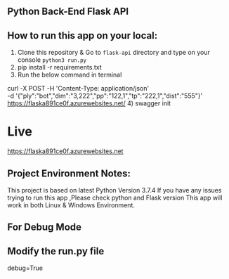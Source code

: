 ## Python Back-End Flask API

## How to run this app on your local:
1) Clone this repository & Go to `flask-api` directory and type on your console `python3 run.py`
2) pip install -r requirements.txt
3) Run the below command in terminal

curl -X POST -H 'Content-Type: application/json' \
-d '{"ply":"bot","dim":"3,222","pp":"122,1","tp":"222,1","dist":"555"}' \
https://flaska891ce0f.azurewebsites.net/
4) swagger init

# Live
https://flaska891ce0f.azurewebsites.net

## Project Environment Notes:
This project is based on latest Python Version 3.7.4
If you have any issues trying to run this app ,Please check python and Flask version
This app will work in both Linux & Windows Environment.

## For Debug Mode
## Modify  the run.py file  
debug=True


